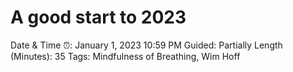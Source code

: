 # A good start to 2023

Date & Time ⏰: January 1, 2023 10:59 PM
Guided: Partially
Length (Minutes): 35
Tags: Mindfulness of Breathing, Wim Hoff